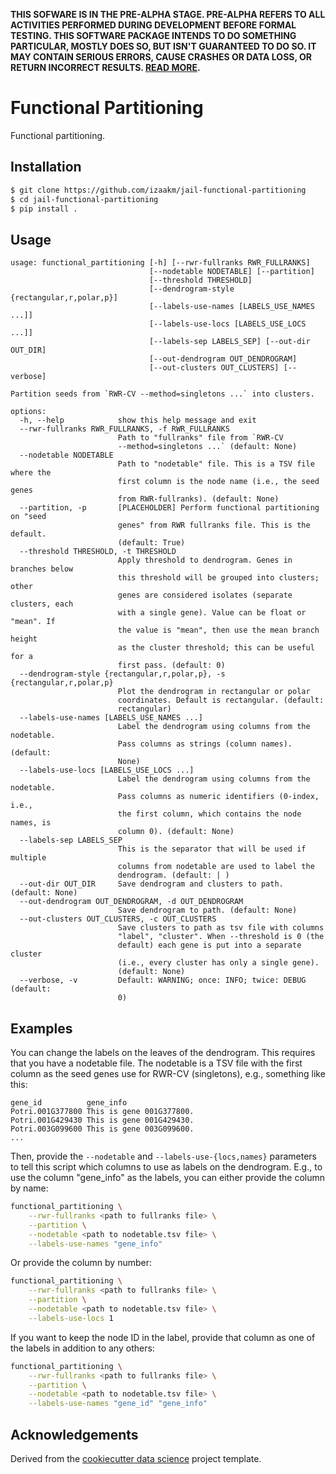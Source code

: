 **THIS SOFWARE IS IN THE PRE-ALPHA STAGE. PRE-ALPHA REFERS TO ALL ACTIVITIES
PERFORMED DURING DEVELOPMENT BEFORE FORMAL TESTING. THIS SOFTWARE PACKAGE
INTENDS TO DO SOMETHING PARTICULAR, MOSTLY DOES SO, BUT ISN'T GUARANTEED TO DO
SO. IT MAY CONTAIN SERIOUS ERRORS, CAUSE CRASHES OR DATA LOSS, OR RETURN
INCORRECT RESULTS. [READ MORE][software_release_life_cycle].**


Functional Partitioning
==============================

Functional partitioning.

Installation
------------

```sh
$ git clone https://github.com/izaakm/jail-functional-partitioning
$ cd jail-functional-partitioning
$ pip install .
```

Usage
-----

```
usage: functional_partitioning [-h] [--rwr-fullranks RWR_FULLRANKS]
                               [--nodetable NODETABLE] [--partition]
                               [--threshold THRESHOLD]
                               [--dendrogram-style {rectangular,r,polar,p}]
                               [--labels-use-names [LABELS_USE_NAMES ...]]
                               [--labels-use-locs [LABELS_USE_LOCS ...]]
                               [--labels-sep LABELS_SEP] [--out-dir OUT_DIR]
                               [--out-dendrogram OUT_DENDROGRAM]
                               [--out-clusters OUT_CLUSTERS] [--verbose]

Partition seeds from `RWR-CV --method=singletons ...` into clusters.

options:
  -h, --help            show this help message and exit
  --rwr-fullranks RWR_FULLRANKS, -f RWR_FULLRANKS
                        Path to "fullranks" file from `RWR-CV
                        --method=singletons ...` (default: None)
  --nodetable NODETABLE
                        Path to "nodetable" file. This is a TSV file where the
                        first column is the node name (i.e., the seed genes
                        from RWR-fullranks). (default: None)
  --partition, -p       [PLACEHOLDER] Perform functional partitioning on "seed
                        genes" from RWR fullranks file. This is the default.
                        (default: True)
  --threshold THRESHOLD, -t THRESHOLD
                        Apply threshold to dendrogram. Genes in branches below
                        this threshold will be grouped into clusters; other
                        genes are considered isolates (separate clusters, each
                        with a single gene). Value can be float or "mean". If
                        the value is "mean", then use the mean branch height
                        as the cluster threshold; this can be useful for a
                        first pass. (default: 0)
  --dendrogram-style {rectangular,r,polar,p}, -s {rectangular,r,polar,p}
                        Plot the dendrogram in rectangular or polar
                        coordinates. Default is rectangular. (default:
                        rectangular)
  --labels-use-names [LABELS_USE_NAMES ...]
                        Label the dendrogram using columns from the nodetable.
                        Pass columns as strings (column names). (default:
                        None)
  --labels-use-locs [LABELS_USE_LOCS ...]
                        Label the dendrogram using columns from the nodetable.
                        Pass columns as numeric identifiers (0-index, i.e.,
                        the first column, which contains the node names, is
                        column 0). (default: None)
  --labels-sep LABELS_SEP
                        This is the separator that will be used if multiple
                        columns from nodetable are used to label the
                        dendrogram. (default: | )
  --out-dir OUT_DIR     Save dendrogram and clusters to path. (default: None)
  --out-dendrogram OUT_DENDROGRAM, -d OUT_DENDROGRAM
                        Save dendrogram to path. (default: None)
  --out-clusters OUT_CLUSTERS, -c OUT_CLUSTERS
                        Save clusters to path as tsv file with columns
                        "label", "cluster". When --threshold is 0 (the
                        default) each gene is put into a separate cluster
                        (i.e., every cluster has only a single gene).
                        (default: None)
  --verbose, -v         Default: WARNING; once: INFO; twice: DEBUG (default:
                        0)
```

Examples
--------

You can change the labels on the leaves of the dendrogram. This requires that
you have a nodetable file. The nodetable is a TSV file with the first column as
the seed genes use for RWR-CV (singletons), e.g., something like this:

    gene_id          gene_info
    Potri.001G377800 This is gene 001G377800.
    Potri.001G429430 This is gene 001G429430.
    Potri.003G099600 This is gene 003G099600.
    ...

Then, provide the `--nodetable` and `--labels-use-{locs,names}` parameters to
tell this script which columns to use as labels on the dendrogram. E.g., to use
the column "gene_info" as the labels, you can either provide the column by name:

```sh
functional_partitioning \
    --rwr-fullranks <path to fullranks file> \
    --partition \
    --nodetable <path to nodetable.tsv file> \
    --labels-use-names "gene_info"
```

Or provide the column by number:

```sh
functional_partitioning \
    --rwr-fullranks <path to fullranks file> \
    --partition \
    --nodetable <path to nodetable.tsv file> \
    --labels-use-locs 1
```

If you want to keep the node ID in the label, provide that column as one of the
labels in addition to any others:

```sh
functional_partitioning \
    --rwr-fullranks <path to fullranks file> \
    --partition \
    --nodetable <path to nodetable.tsv file> \
    --labels-use-names "gene_id" "gene_info"
```


Acknowledgements
----------------

Derived from the [cookiecutter data science][] project template.


<!-- LINKS -->

[cookiecutter data science]: https://drivendata.github.io/cookiecutter-data-science/
[software_release_life_cycle]: https://en.wikipedia.org/wiki/Software_release_life_cycle

<!-- END -->
